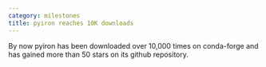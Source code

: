 ```yaml
---
category: milestones
title: pyiron reaches 10K downloads
---
```

By now pyiron has been downloaded over 10,000 times on conda-forge and has gained more than 50 stars on its github repository.